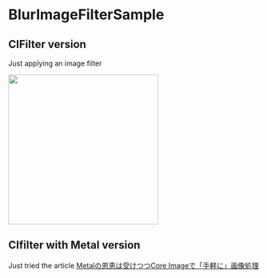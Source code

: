 # BlurImageFilterSample

## CIFilter version
Just applying an image filter

<img src="https://user-images.githubusercontent.com/3691498/81314878-92da6f00-90c4-11ea-9848-0f45881f0d83.png" width=300>


## CIfilter with Metal version

Just tried the article [Metalの恩恵は受けつつCore Imageで「手軽に」画像処理](https://qiita.com/shu223/items/4c0f8073477f787e1627)
